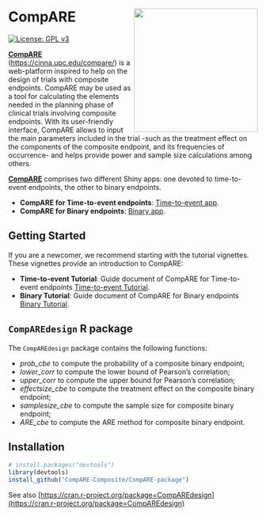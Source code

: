 
# CompARE <img src="man/figures/logo.png" align="right" alt="" width="250" />

[![License: GPL
v3](https://img.shields.io/badge/License-GPLv3-blue.svg)](https://www.gnu.org/licenses/gpl-3.0)

<!-- badges: end -->

[**CompARE**](https://cinna.upc.edu/compare/)
(<https://cinna.upc.edu/compare/>) is a web-platform inspired to 
help on the design of trials with composite endpoints. CompARE may
be used as a tool for calculating the elements needed in the planning
phase of clinical trials involving composite endpoints. With its
user-friendly interface, CompARE allows to input the main parameters
included in the trial -such as the treatment effect on the components of
the composite endpoint, and its frequencies of occurrence- and helps
provide power and sample size calculations among others.

[**CompARE**](https://cinna.upc.edu/compare/) comprises two different
Shiny apps: one devoted to time-to-event endpoints, the other to binary
endpoints.

  - **CompARE for Time-to-event endpoints**: [Time-to-event
    app](http://cinna.upc.edu:3838/compare/CompARETimeToEvent/).
  - **CompARE for Binary endpoints**: [Binary
    app](http://cinna.upc.edu:3838/compare/CompAREBinary/).

## Getting Started

If you are a newcomer, we recommend starting with the tutorial
vignettes. These vignettes provide an introduction to CompARE:

  - **Time-to-event Tutorial**: Guide document of CompARE for
    Time-to-event endpoints [Time-to-event
    Tutorial](http://cinna.upc.edu:3838/compare/CompARETimeToEvent/help_Tutorial.html).
  - **Binary Tutorial**: Guide document of CompARE for Binary endpoints
    [Binary
    Tutorial](http://cinna.upc.edu:3838/compare/CompAREBinary/Help-Tutorial.html).

## `CompAREdesign` R package

The `CompAREdesign` package contains the following functions:

  - *prob\_cbe* to compute the probability of a composite binary
    endpoint;  
  - *lower\_corr* to compute the lower bound of Pearson’s correlation;
  - *upper\_corr* to compute the upper bound for Pearson’s correlation;
  - *effectsize\_cbe* to compute the treatment effect on the composite
    binary endpoint;
  - *samplesize\_cbe* to compute the sample size for composite binary
    endpoint;
  - *ARE\_cbe* to compute the ARE method for composite binary endpoint.

## Installation

``` r
# install.packages("devtools")
library(devtools)
install_github("CompARE-Composite/CompARE-package")
```

See also [https://cran.r-project.org/package=CompAREdesign](https://cran.r-project.org/package=CompAREdesign)

